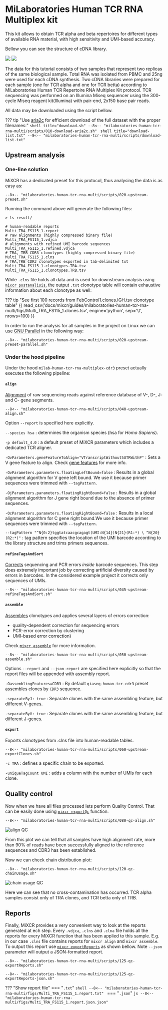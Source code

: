 # MiLaboratories Human TCR RNA Multiplex kit

This kit allows to obtain TCR alpha and beta repertoires for different types of available RNA material, with high sensitivity and UMI-based accuracy.

Bellow you can see the structure of cDNA library.

![](../reference/pics/milab-multiplex-tcr-light.svg#only-light)
![](../reference/pics/milab-multiplex-tcr-dark.svg#only-dark)

The data for this tutorial consists of two samples that represent two replicas of the same biological sample. Total RNA was isolated from PBMC and 25ng were used for each cDNA synthesis. Two cDNA libraries were prepared for each sample (one for TCR alpha and one for TCR betta) according to MiLaboratories Human TCR Repertoire RNA Multiplex Kit protocol. TCR sequencing was performed on an Illumina Miseq sequencer using the 300-cycle Miseq reagent kit(Illumina) with pair-end, 2x150 base pair reads.

All data may be downloaded using the script bellow.

??? tip "Use [aria2c](https://aria2.github.io) for efficient download of the full dataset with the proper filenames:"
    ```shell title="download.sh"
    --8<-- "milaboratories-human-tcr-rna-multi/scripts/010-download-aria2c.sh"
    ```
    ```shell title="download-list.txt"
    --8<-- "milaboratories-human-tcr-rna-multi/scripts/download-list.txt"
    ```
## Upstream analysis

### One-line solution

MiXCR has a dedicated preset for this protocol, thus analysing the data is as easy as:

```shell
--8<-- "milaboratories-human-tcr-rna-multi/scripts/020-upstream-preset.sh"
```

Running the command above will generate the following files:

```shell
> ls result/

# human-readable reports 
Multi_TRA_FS115_1.report
# raw alignments (highly compressed binary file)
Multi_TRA_FS115_1.vdjca
# alignments with refined UMI barcode sequences 
Multi_TRA_FS115_1.refined.vdjca
# TRA, TRB CDR3 clonotypes (highly compressed binary file)
Multi_TRA_FS115_1.clns
# TRA,TRB CDR3 clonotypes exported in tab-delimited txt
Multi_TRA_FS115_1.clonotypes.TRA.tsv
Multi_TRA_FS115_1.clonotypes.TRB.tsv
```

While `.clns` file holds all data and is used for downstream analysis using [`mixcr postanalisis`](../reference/mixcr-postanalysis.md), the output `.txt` clonotype table will contain exhaustive information about each clonotype as well:

??? tip "See first 100 records from FebControl1.clones.IGH.tsv clonotype table"
    {{ read_csv('docs/mixcr/guides/milaboratories-human-tcr-rna-multi/figs/Multi_TRA_FS115_1.clones.tsv', engine='python', sep='\t', nrows=100) }}

In order to run the analysis for all samples in the project on Linux we can use [GNU Parallel](https://www.gnu.org/software/parallel/) in the following way:

```shell
--8<-- "milaboratories-human-tcr-rna-multi/scripts/020-upstream-preset-parallel.sh"
```

### Under the hood pipeline

Under the hood `milab-human-tcr-rna-multiplex-cdr3` preset actually executes the following pipeline:

#### `align`
[Alignment](../reference/mixcr-align.md) of raw sequencing reads against reference database of V-, D-, J- and C- gene segments.

```shell
--8<-- "milaboratories-human-tcr-rna-multi/scripts/040-upstream-align.sh"
```

Option `--report` is specified here explicitly.

`--species hsa`
: determines the organism species (hsa for _Homo Sapiens_).

`-p default_4.0`
:  a default preset of MiXCR parameters which includes a dedicated TCR aligner.

`-OvParameters.geneFeatureToAlign="VTranscriptWithout5UTRWithP"`
: Sets a V gene feature to align. Check [gene features](../reference/ref-gene-features.md) for more info.

`-OvParameters.parameters.floatingLeftBound=false`
: Results in a global alignment algorithm for V gene left bound. We use it because primer sequences were trimmed with `--tagPattern`.

`-OjParameters.parameters.floatingRightBound=false`
: Results in a global alignment algorithm for J gene right bound due to the absence of primer sequences.

`-OcParameters.parameters.floatingRightBound=false`
: Results in a local alignment algorithm for C gene right bound.We use it because primer sequences were trimmed with `--tagPattern`.

`--tagPattern "^N{0:2}tggtatcaacgcagagt(UMI:N{14})N{21}(R1:*) \ ^N{20}(R2:*)"`
: tag pattern specifies the location of the UMI barcode according to the library structure and trims primers sequences.


#### `refineTagsAndSort`

[Corrects](../reference/mixcr-refineTagsAndSort.md) sequencing and PCR errors _inside_ barcode sequences. This step does extremely important job by correcting artificial diversity caused by errors in barcodes. In the considered example project it corrects only sequences of UMIs.

```shell
--8<-- "milaboratories-human-tcr-rna-multi/scripts/045-upstream-refineTagsAndSort.sh"
```

#### `assemble`
[Assembles](../reference/mixcr-assemble.md) clonotypes and applies several layers of errors correction:

- quality-dependent correction for sequencing errors
- PCR-error correction by clustering
- UMI-based error correction)

Check [`mixcr assemble`](../reference/mixcr-assemble.md) for more information.


```shell
--8<-- "milaboratories-human-tcr-rna-multi/scripts/050-upstream-assemble.sh"
```

Options `--report` and `--json-report` are specified here explicitly so that the report files will be appended with assembly report.

`-OassemblingFeatures=CDR3`
: By default `qiaseq-human-tcr-cdr3` preset assembles clones by `CDR3` sequence.

`-separateByJ: true`
: Separate clones with the same assembling feature, but different V-genes.

`-separateByV: true`
: Separate clones with the same assembling feature, but different J-genes.

#### `export`
Exports clonotypes from .clns file into human-readable tables.

```shell
--8<-- "milaboratories-human-tcr-rna-multi/scripts/060-upstream-exportClones.sh"
```

`-с TRA`
: defines a specific chain to be exported.

`-uniqueTagCount UMI`
: adds a column with the number of UMIs for each clone.


## Quality control

Now when we have all files processed lets perform Quality Control. That can be easily done using [`mixcr exportQc`](../reference/mixcr-exportQc.md)
function.

```shell
--8<-- "milaboratories-human-tcr-rna-multi/scripts/080-qc-align.sh"
```

![align QC](milaboratories-human-tcr-rna-multi/figs/alignQc.svg)

From this plot we can tell that all samples have high alignment rate, more than 90% of reads have been successfully aligned to the reference sequences and CDR3 has been established.

Now we can check chain distribution plot:

```shell
--8<-- "milaboratories-human-tcr-rna-multi/scripts/120-qc-chainUsage.sh"
```

![chain usage QC](milaboratories-human-tcr-rna-multi/figs/chainUsage.svg)

Here we can see that no cross-contamination has occurred. TCR alpha samples consist only of TRA clones, and TCR betta only of TRB.

## Reports
Finally, MiXCR provides a very convenient way to look at the reports generated at ech step. Every `.vdjca`, `.clns` and `.clna` file holds all the reports for every MiXCR function that has been applied to this sample. E.g. in our case `.clns` file contains reports for `mixcr align` and `mixcr assemble`. To output this report use [`mixcr exportReports`](../reference/mixcr-exportReports.md) as shown bellow. Note `--json` parameter will output a JSON-formatted report.

```shell
--8<-- "milaboratories-human-tcr-rna-multi/scripts/125-qc-exportReports.sh"
```

```shell
--8<-- "milaboratories-human-tcr-rna-multi/scripts/125-qc-exportReports-json.sh"
```

??? "Show report file"
    === "`.txt`"
        ```shell
        --8<-- "milaboratories-human-tcr-rna-multi/figs/Multi_TRA_FS115_1.report.txt"
        ```
    === "`.json`"
        ```js
        --8<-- "milaboratories-human-tcr-rna-multi/figs/Multi_TRA_FS115_1.report.json.json"
        ```